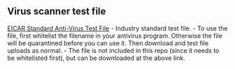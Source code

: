 ## Virus scanner test file
[EICAR Standard Anti-Virus Test File](http://www.eicar.org/85-0-Download.html)
    - Industry standard test file.
    - To use the file, first whitelist the filename in your antivirus program. Otherwise the file will be quarantined before you can use it. Then download and test file uploads as normal. 
    - The file is not included in this repo (since it needs to be whitelisted first), but can be downloaded at the above link. 